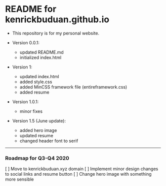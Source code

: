 # README for kenrickbuduan.github.io

* This repository is for my personal website.

* Version 0.0.1:
  - updated README.md
  - initialized index.html

* Version 1:
  - updated index.html
  - added style.css
  - added MinCSS framework file (entireframework.css)
  - added resume

* Version 1.0.1:
  - minor fixes

* Version 1.5 (June update):
  - added hero image
  - updated resume
  - changed header font to serif

---
### Roadmap for Q3-Q4 2020
[ ] Move to kenrickbuduan.xyz domain
[ ] Implement minor design changes to social links and resume button
[ ] Change hero image with something more sensible